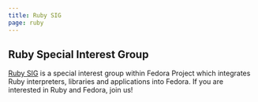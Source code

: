 ```yaml
---
title: Ruby SIG
page: ruby
---
```


## Ruby Special Interest Group

[Ruby SIG](https://fedoraproject.org/wiki/Ruby_SIG) is a special interest group within Fedora Project which integrates Ruby interpreters, libraries and applications into Fedora. If you are interested in Ruby and Fedora, join us!
